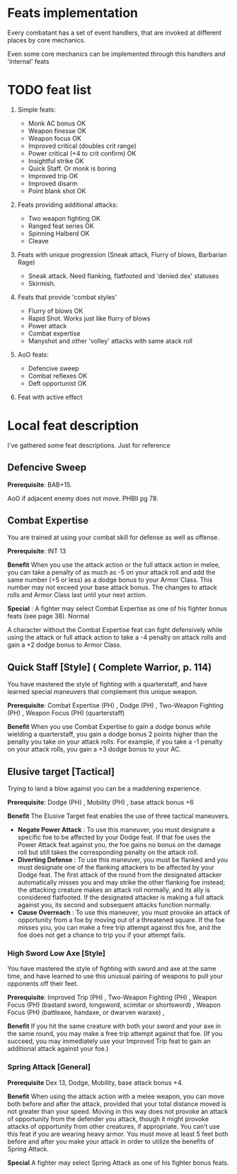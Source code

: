 # Feats implementation #

Every combatant has a set of event handlers, that are invoked at different places by core mechanics.

Even some core mechanics can be implemented through this handlers and 'internal' feats

# TODO feat list #

1. Simple feats:
    - Monk AC bonus                     OK
    - Weapon finesse                    OK
    - Weapon focus                      OK
    - Improved critical (doubles crit range)
    - Power critical (+4 to crit confirm)   OK
    - Insightful strike                 OK
    - Quick Staff. Or monk is boring
    - Improved trip                     OK
    - Improved disarm
    - Point blank shot                  OK
1. Feats providing additional attacks:
    - Two weapon fighting       OK
    - Ranged feat series        OK
    - Spinning Halberd          OK
    - Cleave
1. Feats with unique progression (Sneak attack, Flurry of blows, Barbarian Rage)
    - Sneak attack. Need flanking, flatfooted and 'denied dex' statuses
    - Skirmish.
1. Feats that provide 'combat styles'
    - Flurry of blows                   OK
    - Rapid Shot. Works just like flurry of blows
    - Power attack
    - Combat expertise
    - Manyshot and other 'volley' attacks with same atack roll
1. AoO feats:
    - Defencive sweep
    - Combat reflexes                   OK
    - Deft opportunist                  OK

1. Feat with active effect


# Local feat description #

I've gathered some feat descriptions. Just for reference

## Defencive Sweep ##

**Prerequisite**: BAB+15.

AoO if adjacent enemy does not move. PHBII pg 78.

## Combat Expertise ##
You are trained at using your combat skill for defense as well as offense.

**Prerequisite**: INT 13

**Benefit**
When you use the attack action or the full attack action in melee, you can take a penalty of as much as -5 on your attack roll and add the same number (+5 or less) as a dodge bonus to your Armor Class. This number may not exceed your base attack bonus. The changes to attack rolls and Armor Class last until your next action.

**Special** : A fighter may select Combat Expertise as one of his fighter bonus feats (see page 38).
Normal

A character without the Combat Expertise feat can fight defensively while using the attack or full attack action to take a -4 penalty on attack rolls and gain a +2 dodge bonus to Armor Class.


## Quick Staff [Style] ( Complete Warrior, p. 114) ##
You have mastered the style of fighting with a quarterstaff, and have learned special maneuvers that complement this unique weapon.

**Prerequisite**: Combat Expertise (PH) , Dodge (PH) , Two-Weapon Fighting (PH) , Weapon Focus (PH) (quarterstaff)

**Benefit**
When you use Combat Expertise to gain a dodge bonus while wielding a quarterstaff, you gain a dodge bonus 2 points higher than the penalty you take on your attack rolls. For example, if you take a -1 penalty on your attack rolls, you gain a +3 dodge bonus to your AC.


## Elusive target [Tactical] ##

Trying to land a blow against you can be a maddening experience.

**Prerequisite**: Dodge (PH) , Mobility (PH) , base attack bonus +6

**Benefit**
The Elusive Target feat enables the use of three tactical maneuvers.

 - **Negate Power Attack** : To use this maneuver, you must designate a specific foe to be affected by your Dodge feat. If that foe uses the Power Attack feat against you, the foe gains no bonus on the damage roll but still takes the corresponding penalty on the attack roll.
 - **Diverting Defense** : To use this maneuver, you must be flanked and you must designate one of the flanking attackers to be affected by your Dodge feat. The first attack of the round from the designated attacker automatically misses you and may strike the other flanking foe instead; the attacking creature makes an attack roll normally, and its ally is considered flatfooted. If the designated attacker is making a full attack against you, its second and subsequent attacks function normally.
 - **Cause Overreach** : To use this maneuver, you must provoke an attack of opportunity from a foe by moving out of a threatened square. If the foe misses you, you can make a free trip attempt against this foe, and the foe does not get a chance to trip you if your attempt fails.


### High Sword Low Axe [Style] ###

You have mastered the style of fighting with sword and axe at the same time, and have learned to use this unusual pairing of weapons to pull your opponents off their feet.

**Prerequisite**: Improved Trip (PH) , Two-Weapon Fighting (PH) , Weapon Focus (PH) (bastard sword, longsword, scimitar or shortsword) , Weapon Focus (PH) (battleaxe, handaxe, or dwarven waraxe) ,

**Benefit**
If you hit the same creature with both your sword and your axe in the same round, you may make a free trip attempt against that foe. (If you succeed, you may immediately use your Improved Trip feat to gain an additional attack against your foe.)

### Spring Attack [General] ###

**Prerequisite** Dex 13, Dodge, Mobility, base attack bonus +4.

**Benefit** When using the attack action with a melee weapon, you can move both before and after the attack, provided that your total distance moved is not greater than your speed. Moving in this way does not provoke an attack of opportunity from the defender you attack, though it might provoke attacks of opportunity from other creatures, if appropriate. You can’t use this feat if you are wearing heavy armor.
You must move at least 5 feet both before and after you make your attack in order to utilize the benefits of Spring Attack.

**Special** A fighter may select Spring Attack as one of his fighter bonus feats.